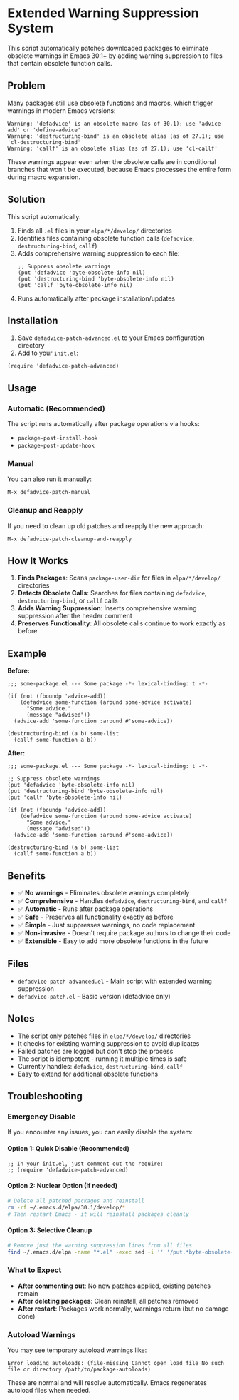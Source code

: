 # Extended Warning Suppression System

This script automatically patches downloaded packages to eliminate obsolete warnings in Emacs 30.1+ by adding warning suppression to files that contain obsolete function calls.

## Problem

Many packages still use obsolete functions and macros, which trigger warnings in modern Emacs versions:

```
Warning: 'defadvice' is an obsolete macro (as of 30.1); use 'advice-add' or 'define-advice'
Warning: 'destructuring-bind' is an obsolete alias (as of 27.1); use 'cl-destructuring-bind'
Warning: 'callf' is an obsolete alias (as of 27.1); use 'cl-callf'
```

These warnings appear even when the obsolete calls are in conditional branches that won't be executed, because Emacs processes the entire form during macro expansion.



## Solution

This script automatically:

1. Finds all `.el` files in your `elpa/*/develop/` directories
2. Identifies files containing obsolete function calls (`defadvice`, `destructuring-bind`, `callf`)
3. Adds comprehensive warning suppression to each file:
   ```elisp
   ;; Suppress obsolete warnings
   (put 'defadvice 'byte-obsolete-info nil)
   (put 'destructuring-bind 'byte-obsolete-info nil)
   (put 'callf 'byte-obsolete-info nil)
   ```
4. Runs automatically after package installation/updates

## Installation

1. Save `defadvice-patch-advanced.el` to your Emacs configuration directory
2. Add to your `init.el`:

```elisp
(require 'defadvice-patch-advanced)
```

## Usage

### Automatic (Recommended)

The script runs automatically after package operations via hooks:

- `package-post-install-hook`
- `package-post-update-hook`

### Manual

You can also run it manually:

```elisp
M-x defadvice-patch-manual
```

### Cleanup and Reapply

If you need to clean up old patches and reapply the new approach:

```elisp
M-x defadvice-patch-cleanup-and-reapply
```

## How It Works

1. **Finds Packages**: Scans `package-user-dir` for files in `elpa/*/develop/` directories
2. **Detects Obsolete Calls**: Searches for files containing `defadvice`, `destructuring-bind`, or `callf` calls
3. **Adds Warning Suppression**: Inserts comprehensive warning suppression after the header comment
4. **Preserves Functionality**: All obsolete calls continue to work exactly as before

## Example

**Before:**

```elisp
;;; some-package.el --- Some package -*- lexical-binding: t -*-

(if (not (fboundp 'advice-add))
    (defadvice some-function (around some-advice activate)
      "Some advice."
      (message "advised"))
  (advice-add 'some-function :around #'some-advice))

(destructuring-bind (a b) some-list
  (callf some-function a b))
```

**After:**

```elisp
;;; some-package.el --- Some package -*- lexical-binding: t -*-

;; Suppress obsolete warnings
(put 'defadvice 'byte-obsolete-info nil)
(put 'destructuring-bind 'byte-obsolete-info nil)
(put 'callf 'byte-obsolete-info nil)

(if (not (fboundp 'advice-add))
    (defadvice some-function (around some-advice activate)
      "Some advice."
      (message "advised"))
  (advice-add 'some-function :around #'some-advice))

(destructuring-bind (a b) some-list
  (callf some-function a b))
```

## Benefits

- ✅ **No warnings** - Eliminates obsolete warnings completely
- ✅ **Comprehensive** - Handles `defadvice`, `destructuring-bind`, and `callf`
- ✅ **Automatic** - Runs after package operations
- ✅ **Safe** - Preserves all functionality exactly as before
- ✅ **Simple** - Just suppresses warnings, no code replacement
- ✅ **Non-invasive** - Doesn't require package authors to change their code
- ✅ **Extensible** - Easy to add more obsolete functions in the future

## Files

- `defadvice-patch-advanced.el` - Main script with extended warning suppression
- `defadvice-patch.el` - Basic version (defadvice only)

## Notes

- The script only patches files in `elpa/*/develop/` directories
- It checks for existing warning suppression to avoid duplicates
- Failed patches are logged but don't stop the process
- The script is idempotent - running it multiple times is safe
- Currently handles: `defadvice`, `destructuring-bind`, `callf`
- Easy to extend for additional obsolete functions

## Troubleshooting

### Emergency Disable

If you encounter any issues, you can easily disable the system:

#### Option 1: Quick Disable (Recommended)

```elisp
;; In your init.el, just comment out the require:
;; (require 'defadvice-patch-advanced)
```

#### Option 2: Nuclear Option (If needed)

```bash
# Delete all patched packages and reinstall
rm -rf ~/.emacs.d/elpa/30.1/develop/*
# Then restart Emacs - it will reinstall packages cleanly
```

#### Option 3: Selective Cleanup

```bash
# Remove just the warning suppression lines from all files
find ~/.emacs.d/elpa -name "*.el" -exec sed -i '' '/put.*byte-obsolete-info/d' {} \;
```

### What to Expect

- **After commenting out**: No new patches applied, existing patches remain
- **After deleting packages**: Clean reinstall, all patches removed
- **After restart**: Packages work normally, warnings return (but no damage done)

### Autoload Warnings

You may see temporary autoload warnings like:

```
Error loading autoloads: (file-missing Cannot open load file No such file or directory /path/to/package-autoloads)
```

These are normal and will resolve automatically. Emacs regenerates autoload files when needed.
